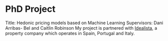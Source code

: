 # PhD Project
Title: Hedonic pricing models based on Machine Learning
Supervisors: Dani Arribas- Bel and Caitlin Robinson
My project is partnered with [Idealista](https://www.idealista.com/en/), a property company which operates in Spain, Portugal and Italy. 
